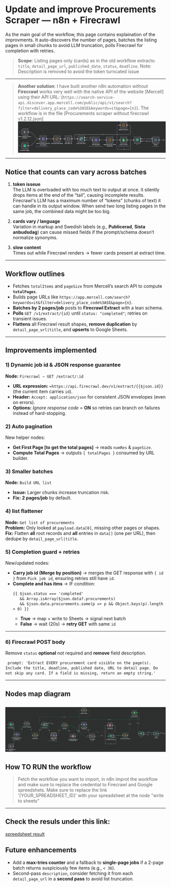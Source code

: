 # Update and improve Procurements Scraper — n8n + Firecrawl

As the main goal of the workflow, this page contains explaination of the improvments. It auto-discovers the number of pages, batches the listing pages in small chunks to avoid LLM truncation, polls Firecrawl for completion with retries.

> **Scope**: Listing pages only (cards) as in the old workflow extracts: `title`, `detail_page_url`, `published_date`, `status`, `deadline`.
Note: Description is removed to avoid the token turncated issue
---

> **Another solution**: I have built another n8n automation without **Firecrawl** works very well with the native API of the website [Mercell] using their API URL:
(`https://search-service-api.discover.app.mercell.com/public/api/v1/search?filter=delivery_place_code%3ASE&keywords=it&page={n}`).
The workflow is in the file [Procurements scraper without firecrawl v1.2.12.json]
![alt text](<Daigram Procurements scraper without firecrawl v1.2.12.png>)
---

## Notice that counts can vary across batches

1. **token isseue**  
   The LLM is overloaded with too much text to output at once. it silently drops items at the end of the  “tail”, causing incomplete results. Firecrawl's LLM has a maximum number of “tokens” (chunks of text) it can handle in its output window. When send two long listing pages in the same job, the combined data might be too big.

2. **cards vary / language**  
   Variation in markup and Swedish labels (e.g., **Publicerad**, **Sista anbudsdag**) can cause missed fields if the prompt/schema doesn’t normalize synonyms.

3. **slow content**  
   Times out while Firecrawl renders → fewer cards present at extract time.

---

## Workflow outlines

- Fetches `totalItems` and `pageSize` from Mercell’s search API to compute **`totalPages`**.
- Builds page URLs like `https://app.mercell.com/search?keywords=it&filter=delivery_place_code%3ASE&page={n}`.
- **Batches by 2 pages/job** posts to **Firecrawl Extract** with a lean schema.
- **Polls** `GET /v1/extract/{id}` until `status: "completed"`; retries on transient issues.
- **Flattens** all Firecrawl result shapes, **remove duplication** by `detail_page_url|title`, and **upserts** to Google Sheets.

---

## Improvements implemented

### 1) Dynamic job id & JSON response guarantee
**Node:** `Firecrawl – GET /extract/:id`  
- **URL expression:** `=https://api.firecrawl.dev/v1/extract/{{$json.id}}` (the current item carries `id`).
- **Header:** `Accept: application/json` for consistent JSON envelopes (even on errors).
- **Options:** *Ignore response code* = **ON** so retries can branch on failures instead of hard-stopping.

### 2) Auto pagination
New helper nodes:
- **Get First Page [to get the total pages]** → reads `numRes` & `pageSize`.
- **Compute Total Pages** → outputs `{ totalPages }` consumed by URL builder.
  
### 3) Smaller batches
**Node:** `Build URL list`  
- **Issue:** Larger chunks increase truncation risk.  
- **Fix:** **2 pages/job** by default.

### 4)  list flattener
**Node:** `Get list of procurements`  
**Problem:** Only looked at `payload.data[0]`, missing other pages or shapes.  
**Fix:** Flatten **all** root records and **all** entries in `data[]` (one per URL), then dedupe by `detail_page_url|title`.

### 5) Completion guard + retries
New/updated nodes:
- **Carry job id (Merge by position)** → merges the GET response with `{ id }` from `Pick job id`, ensuring retries still have `id`.
- **Complete and has itms** → IF condition:
  ```
  {{ $json.status === 'completed'
     && Array.isArray($json.data?.procurements)
     && $json.data.procurements.some(p => p && Object.keys(p).length > 0) }}
  ```
  - **True** → map + write to Sheets → signal next batch
  - **False** → wait (20s) → **retry GET** with same `id`

---

### 6) Firecrawl POST body

Remove `status` **optional** not required and **remove** field description.

```jsonc
 prompt: 'Extract EVERY procurement card visible on the page(s). Include the title, deadline, published date, URL to detail page. Do not skip any card. If a field is missing, return an empty string.'
```

---

## Nodes map diagram
![alt text](<Daigram Procurements Scraper with firecrawl v2.0.14.png>)
---

## How TO RUN the workflow
> Fetch the workflow you want to import, in n8n improt the workflow and make sure to replace the credential to Firecrawl and Google spreedshets.
> Make sure to replace the link '[YOUR_SPREADSHEET_ID]' with your spreadsheet at the node "write to sheets"
---

## Check the resuls under this link:
[spreedsheet result](https://docs.google.com/spreadsheets/d/1GK0M4PQMgcdkiA4h4SykACH_MFdg-VoHWsdUrM-uh5M/edit?usp=sharing)
## Future enhancements
- Add a **max-tries counter** and a fallback to **single-page jobs** if a 2-page batch returns suspiciously few items (e.g., `< 36`).
- Second-pass `description`, consider fetching it from each `detail_page_url` in a **second pass** to avoid list truncation.

